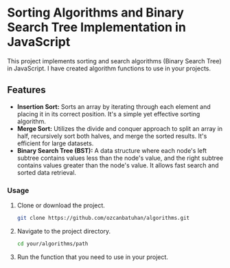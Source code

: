 # Sorting Algorithms and Binary Search Tree Implementation in JavaScript

This project implements sorting and search algorithms (Binary Search Tree) in JavaScript. I have created algorithm functions to use in your projects.

## Features

- **Insertion Sort:** Sorts an array by iterating through each element and placing it in its correct position. It's a simple yet effective sorting algorithm.
- **Merge Sort:** Utilizes the divide and conquer approach to split an array in half, recursively sort both halves, and merge the sorted results. It's efficient for large datasets.
- **Binary Search Tree (BST):** A data structure where each node's left subtree contains values less than the node's value, and the right subtree contains values greater than the node's value. It allows fast search and sorted data retrieval.

### Usage

1. Clone or download the project.

    ```bash
    git clone https://github.com/ozcanbatuhan/algorithms.git
    ```

2. Navigate to the project directory.

    ```bash
    cd your/algorithms/path
    ```

3. Run the function that you need to use in your project.
